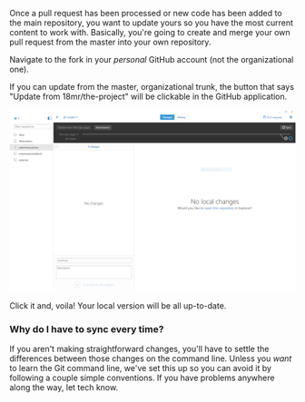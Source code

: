 Once a pull request has been processed or new code has been added to the main repository, you want to update yours so you have the most current content to work with. Basically, you're going to create and merge your own pull request from the master into your own repository.

Navigate to the fork in your _personal_ GitHub account (not the organizational one).

If you can update from the master, organizational trunk, the button that says "Update from 18mr/the-project" will be clickable in the GitHub application.

![update](https://github.com/18mr/documentation/blob/master/images/updatefrom.PNG)

Click it and, voila! Your local version will be all up-to-date.

### Why do I have to sync every time?

If you aren't making straightforward changes, you'll have to settle the differences between those changes on the command line. Unless you _want_ to learn the Git command line, we've set this up so you can avoid it by following a couple simple conventions. If you have problems anywhere along the way, let tech know.
